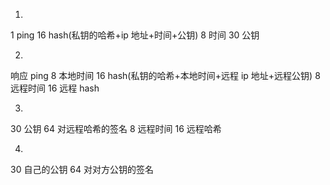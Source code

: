 1.
  1 ping
  16 hash(私钥的哈希+ip 地址+时间+公钥)
  8 时间
  30 公钥

2.
  响应
  ping
  8 本地时间
  16 hash(私钥的哈希+本地时间+远程 ip 地址+远程公钥)
  8 远程时间
  16 远程 hash

3.
  30 公钥
  64 对远程哈希的签名
  8 远程时间
  16 远程哈希

4.
  30 自己的公钥
  64 对对方公钥的签名
